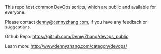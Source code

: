 This repo host common DevOps scripts, which are public and available for everyone.

Please contact denny@dennyzhang.com, if you have any feedback or suggestions.

Github Repo: https://github.com/DennyZhang/devops_public

Learn more: http://www.dennyzhang.com/category/devops/